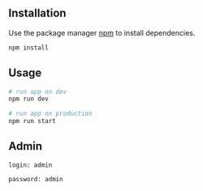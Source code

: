 ## Installation

Use the package manager [npm](https://www.npmjs.com/) to install dependencies.

```bash
npm install
```

## Usage

```bash
# run app on dev
npm run dev

# run app on production
npm run start
```

## Admin

```text
login: admin

password: admin
```
